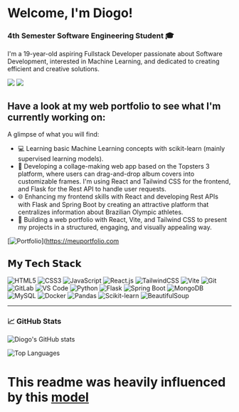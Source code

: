 # Welcome, I'm Diogo!
### 4th Semester Software Engineering Student 🎓

I'm a 19-year-old aspiring Fullstack Developer passionate about Software Development, interested in Machine Learning, and dedicated to creating efficient and creative solutions.

[![](https://img.shields.io/badge/-@diogopcam-%23181717?style=flat-square&logo=github)](https://github.com/diogopcam)
[![](https://img.shields.io/badge/-LinkedIn-%230077B5?style=flat-square&logo=linkedin&logoColor=ffffff)](https://www.linkedin.com/in/diogo-camargo-aab167318/)

## Have a look at my web portfolio to see what I'm currently working on:

A glimpse of what you will find:
- 💻 Learning basic Machine Learning concepts with scikit-learn (mainly supervised learning models).
- 🚀 Developing a collage-making web app based on the Topsters 3 platform, where users can drag-and-drop album covers into customizable frames. I'm using React and Tailwind CSS for the frontend, and Flask for the Rest API to handle user requests.
- 🌐 Enhancing my frontend skills with React and developing Rest APIs with Flask and Spring Boot by creating an attractive platform that centralizes information about Brazilian Olympic athletes.
- 📂 Building a web portfolio with React, Vite, and Tailwind CSS to present my projects in a structured, engaging, and visually appealing way.

[![Portfolio](https://via.placeholder.com/150)](https://meuportfolio.com

## 𝗠𝘆 𝗧𝗲𝗰𝗵 𝗦𝘁𝗮𝗰𝗸

![HTML5](https://img.shields.io/badge/-HTML5-%23E44D27?style=flat-square&logo=html5&logoColor=ffffff)
![CSS3](https://img.shields.io/badge/-CSS3-%231572B6?style=flat-square&logo=css3)
![JavaScript](https://img.shields.io/badge/-JavaScript-%23F7DF1C?style=flat-square&logo=javascript&logoColor=000000&labelColor=%23F7DF1C&color=%23FFCE5A)
![React.js](https://img.shields.io/badge/-React.js-%23282C34?style=flat-square&logo=react)
![TailwindCSS](https://img.shields.io/badge/-TailwindCSS-%231a202c?style=flat-square&logo=tailwind-css)
![Vite](https://img.shields.io/badge/-Vite-%23646CFF?style=flat-square&logo=vite&logoColor=ffffff)
![Git](https://img.shields.io/badge/-Git-%23F05032?style=flat-square&logo=git&logoColor=%23ffffff)
![GitLab](https://img.shields.io/badge/-GitLab-FCA121?style=flat-square&logo=gitlab)
![VS Code](https://img.shields.io/badge/-VSCode-%23007ACC?style=flat-square&logo=visual-studio-code)
![Python](https://img.shields.io/badge/-Python-%233776AB?style=flat-square&logo=python&logoColor=ffffff)
![Flask](https://img.shields.io/badge/-Flask-%23000?style=flat-square&logo=flask)
![Spring Boot](https://img.shields.io/badge/-Spring%20Boot-%236DB33F?style=flat-square&logo=spring-boot)
![MongoDB](https://img.shields.io/badge/-MongoDB-%2347A248?style=flat-square&logo=mongodb&logoColor=ffffff)
![MySQL](https://img.shields.io/badge/-MySQL-%234479A1?style=flat-square&logo=mysql&logoColor=ffffff)
![Docker](https://img.shields.io/badge/-Docker-%232496ED?style=flat-square&logo=docker&logoColor=ffffff)
![Pandas](https://img.shields.io/badge/-Pandas-%23150458?style=flat-square&logo=pandas)
![Scikit-learn](https://img.shields.io/badge/-Scikit--learn-%23F7931E?style=flat-square&logo=scikit-learn&logoColor=ffffff)
![BeautifulSoup](https://img.shields.io/badge/-BeautifulSoup-%236DB33F?style=flat-square&logo=beautifulsoup4)

---
### 📈 **GitHub Stats**

![Diogo's GitHub stats](https://github-readme-stats.vercel.app/api?username=diogo&show_icons=true&theme=radical)

![Top Languages](https://github-readme-stats.vercel.app/api/top-langs/?username=diogo&layout=compact&theme=radical)

# This readme was heavily influenced by this [model](https://github.com/xiaoluoboding/xiaoluoboding.git)
